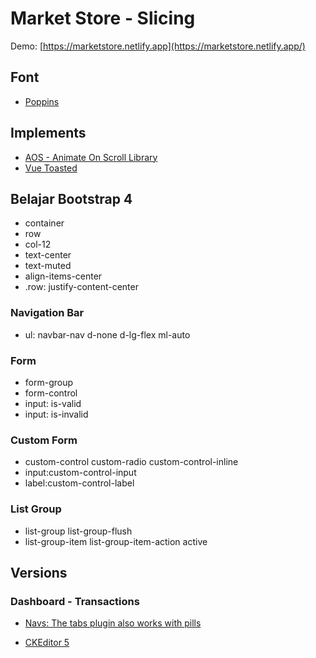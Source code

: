 # Market Store - Slicing

Demo: [https://marketstore.netlify.app](https://marketstore.netlify.app/)

## Font

- [Poppins](https://fonts.google.com/specimen/Poppins?query=poppins&sidebar.open&selection.family=Poppins:ital,wght@0,400;0,500;0,600;1,400;1,500;1,600)

## Implements

- [AOS - Animate On Scroll Library](http://michalsnik.github.io/aos/)
- [Vue Toasted](https://www.npmjs.com/package/vue-toasted)

## Belajar Bootstrap 4

- container
- row
- col-12
- text-center
- text-muted
- align-items-center
- .row: justify-content-center

### Navigation Bar

- ul: navbar-nav d-none d-lg-flex ml-auto

### Form

- form-group
- form-control
- input: is-valid
- input: is-invalid

### Custom Form

- custom-control custom-radio custom-control-inline
- input:custom-control-input
- label:custom-control-label

### List Group

- list-group list-group-flush
- list-group-item list-group-item-action active

## Versions

### Dashboard - Transactions

- [Navs: The tabs plugin also works with pills](https://getbootstrap.com/docs/4.5/components/navs/)

- [CKEditor 5](https://cdn.ckeditor.com/)
